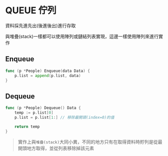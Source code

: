 # QUEUE 佇列

資料採先進先出(後進後出)進行存取

與堆疊(stack)一樣都可以使用陣列或鏈結列表實現，這邊一樣使用陣列來進行實作

## Enqueue

```go
func (p *People) Enqueue(data Data) {
	p.list = append(p.list, data)
}
```

## Dequeue

```go
func (p *People) Dequeue() Data {
	temp := p.list[0]
	p.list = p.list[1:] // 移除最開頭(index=0)的值

	return temp
}
```

> 實作上與`堆疊(stack)`大同小異，不同的地方只有在取得資料時貯列是從最開頭地方取得，並從列表移除掉該元素
